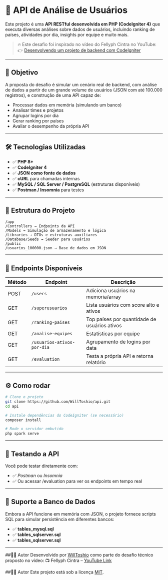 # 🧠 API de Análise de Usuários

Este projeto é uma **API RESTful desenvolvida em PHP (CodeIgniter 4)** que executa diversas análises sobre dados de usuários, incluindo ranking de países, atividades por dia, insights por equipe e muito mais.

> 🔥 Este desafio foi inspirado no vídeo do Fellyph Cintra no YouTube:  
> 👉 [Desenvolvendo um projeto de backend com CodeIgniter](https://www.youtube.com/watch?v=AFtRYXJVO-4)

---

## 🎯 Objetivo

A proposta do desafio é simular um cenário real de backend, com análise de dados a partir de um grande volume de usuários (JSON com até 100.000 registros), e construção de uma API capaz de:

- Processar dados em memória (simulando um banco)
- Analisar times e projetos
- Agrupar logins por dia
- Gerar ranking por países
- Avaliar o desempenho da própria API

---

## 🛠 Tecnologias Utilizadas

- ✅ **PHP 8+**
- ✅ **CodeIgniter 4**
- ✅ **JSON como fonte de dados**
- ✅ **cURL** para chamadas internas
- ✅ **MySQL / SQL Server / PostgreSQL** (estruturas disponíveis)
- ✅ **Postman / Insomnia** para testes

---

## 📂 Estrutura do Projeto

```
/app
/Controllers → Endpoints da API
/Models → Simulação de armazenamento e lógica
/Libraries → DTOs e estruturas auxiliares
/Database/Seeds → Seeder para usuários
/public
/usuarios_100000.json → Base de dados em JSON
```

---

## 📌 Endpoints Disponíveis

| Método | Endpoint                    | Descrição                                    |
|--------|-----------------------------|-----------------------------------------------|
| POST   | `/users`                   | Adiciona usuários na memoria/array            |
| GET    | `/superusuarios`           | Lista usuários com score alto e ativos        |
| GET    | `/ranking-paises`          | Top países por quantidade de usuários ativos  |
| GET    | `/analise-equipes`         | Estatísticas por equipe                       |
| GET    | `/usuarios-ativos-por-dia` | Agrupamento de logins por data                |
| GET    | `/evaluation`              | Testa a própria API e retorna relatório        |

---

## ⚙️ Como rodar

```bash
# Clone o projeto
git clone https://github.com/WillToshio/api.git
cd api

# Instale dependências do CodeIgniter (se necessário)
composer install

# Rode o servidor embutido
php spark serve
```
---
## 🧪 Testando a API
Você pode testar diretamente com:
- ✅ *Postman* ou *Insomnia*
- ✅ Ou acessar /evaluation para ver os endpoints em tempo real

---
## 🧱 Suporte a Banco de Dados
Embora a API funcione em memória com JSON, o projeto fornece scripts SQL para simular persistência em diferentes bancos:
- ✅ **tables_mysql.sql**
- ✅ **tables_sqlserver.sql**
- ✅ **tables_sqlserver.sql**

---

##👨‍💻 Autor
Desenvolvido por [WillToshio](https://www.linkedin.com/in/williantoshiocorr%C3%AAa/) como parte do desafio técnico proposto no vídeo:
📺 Fellyph Cintra – [YouTube Link](https://www.youtube.com/watch?v=AFtRYXJVO-4)

##👨‍💻 Autor
Este projeto está sob a licença [MIT](https://pt.wikipedia.org/wiki/Licen%C3%A7a_MIT).
